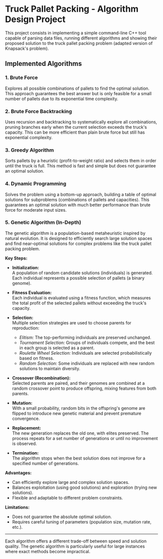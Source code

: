 # Truck Pallet Packing - Algorithm Design Project

This project consists in implementing a simple command-line C++ tool capable of parsing data files, running different algorithms and showing their proposed solution to the truck pallet packing problem (adapted version of Knapsack's problem).

## Implemented Algorithms

### 1. Brute Force

Explores all possible combinations of pallets to find the optimal solution. This approach guarantees the best answer but is only feasible for a small number of pallets due to its exponential time complexity.

### 2. Brute Force Backtracking

Uses recursion and backtracking to systematically explore all combinations, pruning branches early when the current selection exceeds the truck's capacity. This can be more efficient than plain brute force but still has exponential complexity.

### 3. Greedy Algorithm

Sorts pallets by a heuristic (profit-to-weight ratio) and selects them in order until the truck is full. This method is fast and simple but does not guarantee an optimal solution.

### 4. Dynamic Programming

Solves the problem using a bottom-up approach, building a table of optimal solutions for subproblems (combinations of pallets and capacities). This guarantees an optimal solution with much better performance than brute force for moderate input sizes.

### 5. Genetic Algorithm (In-Depth)

The genetic algorithm is a population-based metaheuristic inspired by natural evolution. It is designed to efficiently search large solution spaces and find near-optimal solutions for complex problems like the truck pallet packing problem.

**Key Steps:**

-   **Initialization:**  
    A population of random candidate solutions (individuals) is generated. Each individual represents a possible selection of pallets (a binary genome).

-   **Fitness Evaluation:**  
    Each individual is evaluated using a fitness function, which measures the total profit of the selected pallets without exceeding the truck's capacity.

-   **Selection:**  
    Multiple selection strategies are used to choose parents for reproduction:

    -   _Elitism:_ The top-performing individuals are preserved unchanged.
    -   _Tournament Selection:_ Groups of individuals compete, and the best in each group is selected as a parent.
    -   _Roulette Wheel Selection:_ Individuals are selected probabilistically based on fitness.
    -   _Random Selection:_ Some individuals are replaced with new random solutions to maintain diversity.

-   **Crossover (Recombination):**  
    Selected parents are paired, and their genomes are combined at a random crossover point to produce offspring, mixing features from both parents.

-   **Mutation:**  
    With a small probability, random bits in the offspring's genome are flipped to introduce new genetic material and prevent premature convergence.

-   **Replacement:**  
    The new generation replaces the old one, with elites preserved. The process repeats for a set number of generations or until no improvement is observed.

-   **Termination:**  
    The algorithm stops when the best solution does not improve for a specified number of generations.

**Advantages:**

-   Can efficiently explore large and complex solution spaces.
-   Balances exploitation (using good solutions) and exploration (trying new solutions).
-   Flexible and adaptable to different problem constraints.

**Limitations:**

-   Does not guarantee the absolute optimal solution.
-   Requires careful tuning of parameters (population size, mutation rate, etc.).

---

Each algorithm offers a different trade-off between speed and solution quality. The genetic algorithm is particularly useful for large instances where exact methods become impractical.
